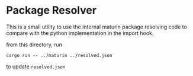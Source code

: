 # Package Resolver #

This is a small utility to use the internal maturin package resolving code to compare with the python implementation
in the import hook.

from this directory, run
```
cargo run -- ../maturin ../resolved.json
```
to update `resolved.json`

